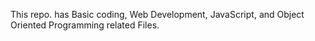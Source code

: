 This repo. has Basic coding, Web Development, JavaScript, and Object Oriented Programming related Files. 
